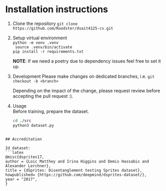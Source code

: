 # Installation instructions


1. Clone the repository
  ```git clone https://github.com/Roodster/dsait4125-cv.git```

2. Setup virtual environment  
   ``` python -m venv .venv ```  
   ``` source .venv/bin/activate```  
   ``` pip install -r requirements.txt ```

   **NOTE**: If we need a poetry due to dependency issues feel free to set it up.

3. Development
   Please make changes on dedicated branches, i.e.
   ```git checkout -b <branch>```

   Depending on the impact of the change, please request review before accepting the pull request :).

4. Usage  
   Before training, prepare the dataset.  
   ```bash
   cd ./src
   python3 dataset.py
```

## Accreditation

2d dataset:
```latex
@misc{dsprites17,
author = {Loic Matthey and Irina Higgins and Demis Hassabis and Alexander Lerchner},
title = {dSprites: Disentanglement testing Sprites dataset},
howpublished= {https://github.com/deepmind/dsprites-dataset/},
year = "2017",
}
```
